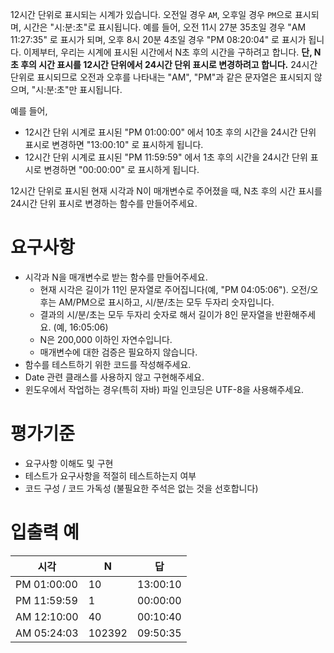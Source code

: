 12시간 단위로 표시되는 시계가 있습니다. 오전일 경우 `AM`, 오후일 경우 `PM`으로 표시되며, 시간은 "시:분:초"로 표시됩니다.
예를 들어, 오전 11시 27분 35초일 경우 "AM 11:27:35" 로 표시가 되며, 오후 8시 20분 4초일 경우 "PM 08:20:04" 로 표시가 됩니다.
이제부터, 우리는 시계에 표시된 시간에서 N초 후의 시간을 구하려고 합니다. **단, N초 후의 시간 표시를 12시간 단위에서 24시간 단위 표시로 변경하려고 합니다.**
24시간 단위로 표시되므로 오전과 오후를 나타내는 "AM", "PM"과 같은 문자열은 표시되지 않으며, "시:분:초"만 표시됩니다.

예를 들어,

* 12시간 단위 시계로 표시된 "PM 01:00:00" 에서 10초 후의 시간을 24시간 단위 표시로 변경하면 "13:00:10" 로 표시하게 됩니다.
* 12시간 단위 시계로 표시된 "PM 11:59:59" 에서 1초 후의 시간을 24시간 단위 표시로 변경하면 "00:00:00" 로 표시하게 됩니다.

12시간 단위로 표시된 현재 시각과 N이 매개변수로 주어졌을 때, N초 후의 시간 표시를 24시간 단위 표시로 변경하는 함수를 만들어주세요.

# 요구사항
* 시각과 N을 매개변수로 받는 함수를 만들어주세요.
    * 현재 시각은 길이가 11인 문자열로 주어집니다(예, "PM 04:05:06"). 오전/오후는 AM/PM으로 표시하고, 시/분/초는 모두 두자리 숫자입니다.
    * 결과의 시/분/초는 모두 두자리 숫자로 해서 길이가 8인 문자열을 반환해주세요. (예, 16:05:06)
    * N은 200,000 이하인 자연수입니다.
    * 매개변수에 대한 검증은 필요하지 않습니다.
* 함수를 테스트하기 위한 코드를 작성해주세요.
* Date 관련 클래스를 사용하지 않고 구현해주세요.
* 윈도우에서 작업하는 경우(특히 자바) 파일 인코딩은 UTF-8을 사용해주세요.

# 평가기준
* 요구사항 이해도 및 구현
* 테스트가 요구사항을 적절히 테스트하는지 여부
* 코드 구성 / 코드 가독성 (불필요한 주석은 없는 것을 선호합니다)

# 입출력 예
| 시각 | N | 답 |
|---|---|---|
| PM 01:00:00 | 10 | 13:00:10 |
| PM 11:59:59 | 1 | 00:00:00 |
| AM 12:10:00 | 40 | 00:10:40 |
| AM 05:24:03 | 102392 | 09:50:35 |
